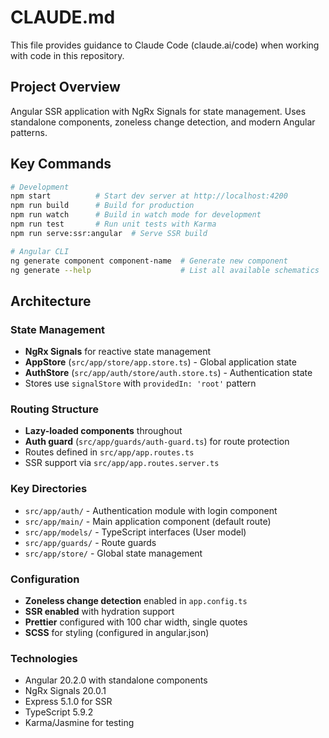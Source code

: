 # CLAUDE.md

This file provides guidance to Claude Code (claude.ai/code) when working with code in this repository.

## Project Overview

Angular SSR application with NgRx Signals for state management. Uses standalone components, zoneless change detection, and modern Angular patterns.

## Key Commands

```bash
# Development
npm start          # Start dev server at http://localhost:4200
npm run build      # Build for production
npm run watch      # Build in watch mode for development
npm run test       # Run unit tests with Karma
npm run serve:ssr:angular  # Serve SSR build

# Angular CLI
ng generate component component-name  # Generate new component
ng generate --help                    # List all available schematics
```

## Architecture

### State Management
- **NgRx Signals** for reactive state management
- **AppStore** (`src/app/store/app.store.ts`) - Global application state
- **AuthStore** (`src/app/auth/store/auth.store.ts`) - Authentication state
- Stores use `signalStore` with `providedIn: 'root'` pattern

### Routing Structure
- **Lazy-loaded components** throughout
- **Auth guard** (`src/app/guards/auth-guard.ts`) for route protection
- Routes defined in `src/app/app.routes.ts`
- SSR support via `src/app/app.routes.server.ts`

### Key Directories
- `src/app/auth/` - Authentication module with login component
- `src/app/main/` - Main application component (default route)
- `src/app/models/` - TypeScript interfaces (User model)
- `src/app/guards/` - Route guards
- `src/app/store/` - Global state management

### Configuration
- **Zoneless change detection** enabled in `app.config.ts`
- **SSR enabled** with hydration support
- **Prettier** configured with 100 char width, single quotes
- **SCSS** for styling (configured in angular.json)

### Technologies
- Angular 20.2.0 with standalone components
- NgRx Signals 20.0.1
- Express 5.1.0 for SSR
- TypeScript 5.9.2
- Karma/Jasmine for testing